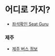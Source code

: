 # 어디로 가지?
- [좌석확인 Seat Guru](https://www.seatguru.com/)
### 제주
- [제주 버스 정보](http://bus.jeju.go.kr/)

